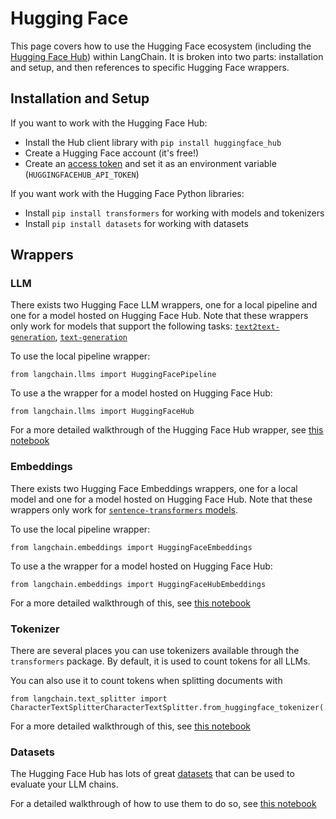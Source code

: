 Hugging Face
============

This page covers how to use the Hugging Face ecosystem (including the [Hugging Face Hub](https://huggingface.co)) within LangChain. It is broken into two parts: installation and setup, and then references to specific Hugging Face wrappers.

Installation and Setup[​](#installation-and-setup "Direct link to Installation and Setup")
------------------------------------------------------------------------------------------

If you want to work with the Hugging Face Hub:

*   Install the Hub client library with `pip install huggingface_hub`
*   Create a Hugging Face account (it's free!)
*   Create an [access token](https://huggingface.co/docs/hub/security-tokens) and set it as an environment variable (`HUGGINGFACEHUB_API_TOKEN`)

If you want work with the Hugging Face Python libraries:

*   Install `pip install transformers` for working with models and tokenizers
*   Install `pip install datasets` for working with datasets

Wrappers[​](#wrappers "Direct link to Wrappers")
------------------------------------------------

### LLM[​](#llm "Direct link to LLM")

There exists two Hugging Face LLM wrappers, one for a local pipeline and one for a model hosted on Hugging Face Hub. Note that these wrappers only work for models that support the following tasks: [`text2text-generation`](https://huggingface.co/models?library=transformers&pipeline_tag=text2text-generation&sort=downloads), [`text-generation`](https://huggingface.co/models?library=transformers&pipeline_tag=text-classification&sort=downloads)

To use the local pipeline wrapper:

    from langchain.llms import HuggingFacePipeline

To use a the wrapper for a model hosted on Hugging Face Hub:

    from langchain.llms import HuggingFaceHub

For a more detailed walkthrough of the Hugging Face Hub wrapper, see [this notebook](/docs/modules/model_io/models/llms/integrations/huggingface_hub.html)

### Embeddings[​](#embeddings "Direct link to Embeddings")

There exists two Hugging Face Embeddings wrappers, one for a local model and one for a model hosted on Hugging Face Hub. Note that these wrappers only work for [`sentence-transformers` models](https://huggingface.co/models?library=sentence-transformers&sort=downloads).

To use the local pipeline wrapper:

    from langchain.embeddings import HuggingFaceEmbeddings

To use a the wrapper for a model hosted on Hugging Face Hub:

    from langchain.embeddings import HuggingFaceHubEmbeddings

For a more detailed walkthrough of this, see [this notebook](/docs/modules/data_connection/text_embedding/integrations/huggingfacehub.html)

### Tokenizer[​](#tokenizer "Direct link to Tokenizer")

There are several places you can use tokenizers available through the `transformers` package. By default, it is used to count tokens for all LLMs.

You can also use it to count tokens when splitting documents with

    from langchain.text_splitter import CharacterTextSplitterCharacterTextSplitter.from_huggingface_tokenizer(...)

For a more detailed walkthrough of this, see [this notebook](/docs/modules/data_connection/document_transformers/text_splitters/huggingface_length_function.html)

### Datasets[​](#datasets "Direct link to Datasets")

The Hugging Face Hub has lots of great [datasets](https://huggingface.co/datasets) that can be used to evaluate your LLM chains.

For a detailed walkthrough of how to use them to do so, see [this notebook](/docs/use_cases/evaluation/huggingface_datasets.html)
